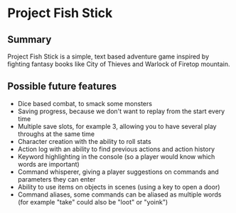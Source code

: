 # Project Fish Stick

## Summary

Project Fish Stick is a simple, text based adventure game inspired by fighting fantasy books like City of Thieves and Warlock of Firetop mountain.

## Possible future features

- Dice based combat, to smack some monsters
- Saving progress, because we don't want to replay from the start every time
- Multiple save slots, for example 3, allowing you to have several play throughs at the same time
- Character creation with the ability to roll stats
- Action log with an ability to find previous actions and action history
- Keyword highlighting in the console (so a player would know which words are important)
- Command whisperer, giving a player suggestions on commands and parameters they can enter
- Ability to use items on objects in scenes (using a key to open a door)
- Command aliases, some commands can be aliased as multiple words (for example "take" could also be "loot" or "yoink")
